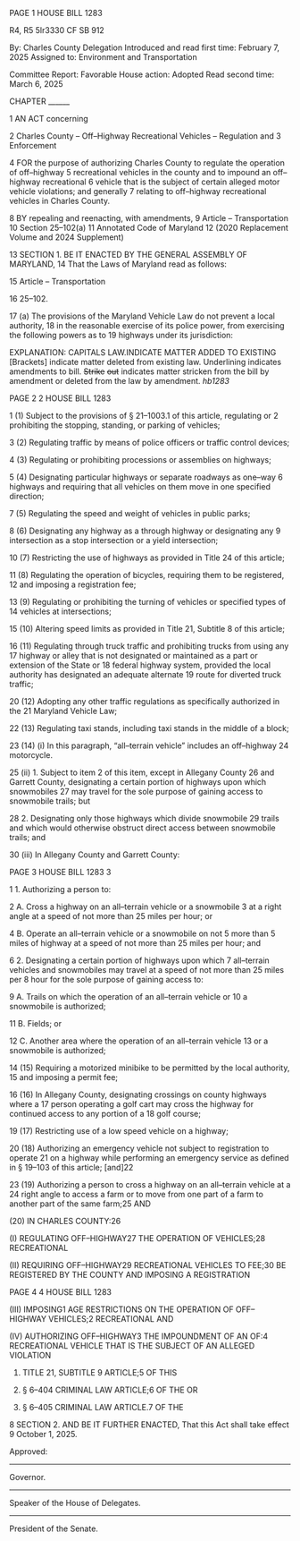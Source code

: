 PAGE 1
HOUSE BILL 1283

R4, R5 5lr3330
CF SB 912

By: Charles County Delegation
Introduced and read first time: February 7, 2025
Assigned to: Environment and Transportation

Committee Report: Favorable
House action: Adopted
Read second time: March 6, 2025

CHAPTER ______

1 AN ACT concerning

2 Charles County – Off–Highway Recreational Vehicles – Regulation and
3 Enforcement

4 FOR the purpose of authorizing Charles County to regulate the operation of off–highway
5 recreational vehicles in the county and to impound an off–highway recreational
6 vehicle that is the subject of certain alleged motor vehicle violations; and generally
7 relating to off–highway recreational vehicles in Charles County.

8 BY repealing and reenacting, with amendments,
9 Article – Transportation
10 Section 25–102(a)
11 Annotated Code of Maryland
12 (2020 Replacement Volume and 2024 Supplement)

13 SECTION 1. BE IT ENACTED BY THE GENERAL ASSEMBLY OF MARYLAND,
14 That the Laws of Maryland read as follows:

15 Article – Transportation

16 25–102.

17 (a) The provisions of the Maryland Vehicle Law do not prevent a local authority,
18 in the reasonable exercise of its police power, from exercising the following powers as to
19 highways under its jurisdiction:

EXPLANATION: CAPITALS LAW.INDICATE MATTER ADDED TO EXISTING
[Brackets] indicate matter deleted from existing law.
Underlining indicates amendments to bill.
~~Strike~~ ~~out~~ indicates matter stricken from the bill by amendment or deleted from the law by
amendment. *hb1283*

PAGE 2
2 HOUSE BILL 1283

1 (1) Subject to the provisions of § 21–1003.1 of this article, regulating or
2 prohibiting the stopping, standing, or parking of vehicles;

3 (2) Regulating traffic by means of police officers or traffic control devices;

4 (3) Regulating or prohibiting processions or assemblies on highways;

5 (4) Designating particular highways or separate roadways as one–way
6 highways and requiring that all vehicles on them move in one specified direction;

7 (5) Regulating the speed and weight of vehicles in public parks;

8 (6) Designating any highway as a through highway or designating any
9 intersection as a stop intersection or a yield intersection;

10 (7) Restricting the use of highways as provided in Title 24 of this article;

11 (8) Regulating the operation of bicycles, requiring them to be registered,
12 and imposing a registration fee;

13 (9) Regulating or prohibiting the turning of vehicles or specified types of
14 vehicles at intersections;

15 (10) Altering speed limits as provided in Title 21, Subtitle 8 of this article;

16 (11) Regulating through truck traffic and prohibiting trucks from using any
17 highway or alley that is not designated or maintained as a part or extension of the State or
18 federal highway system, provided the local authority has designated an adequate alternate
19 route for diverted truck traffic;

20 (12) Adopting any other traffic regulations as specifically authorized in the
21 Maryland Vehicle Law;

22 (13) Regulating taxi stands, including taxi stands in the middle of a block;

23 (14) (i) In this paragraph, “all–terrain vehicle” includes an off–highway
24 motorcycle.

25 (ii) 1. Subject to item 2 of this item, except in Allegany County
26 and Garrett County, designating a certain portion of highways upon which snowmobiles
27 may travel for the sole purpose of gaining access to snowmobile trails; but

28 2. Designating only those highways which divide snowmobile
29 trails and which would otherwise obstruct direct access between snowmobile trails; and

30 (iii) In Allegany County and Garrett County:

PAGE 3
HOUSE BILL 1283 3

1 1. Authorizing a person to:

2 A. Cross a highway on an all–terrain vehicle or a snowmobile
3 at a right angle at a speed of not more than 25 miles per hour; or

4 B. Operate an all–terrain vehicle or a snowmobile on not
5 more than 5 miles of highway at a speed of not more than 25 miles per hour; and

6 2. Designating a certain portion of highways upon which
7 all–terrain vehicles and snowmobiles may travel at a speed of not more than 25 miles per
8 hour for the sole purpose of gaining access to:

9 A. Trails on which the operation of an all–terrain vehicle or
10 a snowmobile is authorized;

11 B. Fields; or

12 C. Another area where the operation of an all–terrain vehicle
13 or a snowmobile is authorized;

14 (15) Requiring a motorized minibike to be permitted by the local authority,
15 and imposing a permit fee;

16 (16) In Allegany County, designating crossings on county highways where a
17 person operating a golf cart may cross the highway for continued access to any portion of a
18 golf course;

19 (17) Restricting use of a low speed vehicle on a highway;

20 (18) Authorizing an emergency vehicle not subject to registration to operate
21 on a highway while performing an emergency service as defined in § 19–103 of this article;
[and]22

23 (19) Authorizing a person to cross a highway on an all–terrain vehicle at a
24 right angle to access a farm or to move from one part of a farm to another part of the same
farm;25 AND

(20) IN CHARLES COUNTY:26

(I) REGULATING OFF–HIGHWAY27 THE OPERATION OF
VEHICLES;28 RECREATIONAL

(II) REQUIRING OFF–HIGHWAY29 RECREATIONAL VEHICLES TO
FEE;30 BE REGISTERED BY THE COUNTY AND IMPOSING A REGISTRATION

PAGE 4
4 HOUSE BILL 1283

(III) IMPOSING1 AGE RESTRICTIONS ON THE OPERATION OF
OFF–HIGHWAY VEHICLES;2 RECREATIONAL AND

(IV) AUTHORIZING OFF–HIGHWAY3 THE IMPOUNDMENT OF AN
OF:4 RECREATIONAL VEHICLE THAT IS THE SUBJECT OF AN ALLEGED VIOLATION

1. TITLE 21, SUBTITLE 9 ARTICLE;5 OF THIS

2. § 6–404 CRIMINAL LAW ARTICLE;6 OF THE OR

3. § 6–405 CRIMINAL LAW ARTICLE.7 OF THE

8 SECTION 2. AND BE IT FURTHER ENACTED, That this Act shall take effect
9 October 1, 2025.

Approved:

________________________________________________________________________________
Governor.

________________________________________________________________________________
Speaker of the House of Delegates.

________________________________________________________________________________
President of the Senate.